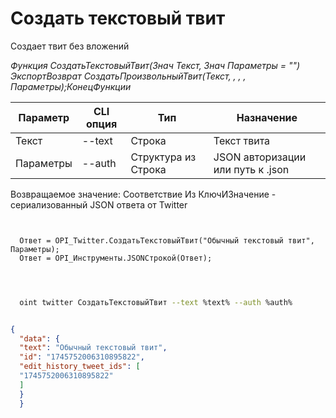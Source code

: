 ﻿---
sidebar_position: 1
---

# Создать текстовый твит
 Создает твит без вложений


*Функция СоздатьТекстовыйТвит(Знач Текст, Знач Параметры = "") ЭкспортВозврат СоздатьПроизвольныйТвит(Текст, , , , Параметры);КонецФункции*

  | Параметр | CLI опция | Тип | Назначение |
  |-|-|-|-|
  | Текст | --text | Строка | Текст твита |
  | Параметры | --auth | Структура из Строка | JSON авторизации или путь к .json |

  
  Возвращаемое значение:   Соответствие Из КлючИЗначение - сериализованный JSON ответа от Twitter

```bsl title="Пример кода"
	
  
  Ответ = OPI_Twitter.СоздатьТекстовыйТвит("Обычный текстовый твит", Параметры);
  Ответ = OPI_Инструменты.JSONСтрокой(Ответ);
  
	
```

```sh title="Пример команды CLI"
    
  oint twitter СоздатьТекстовыйТвит --text %text% --auth %auth%

```


```json title="Результат"

{
  "data": {
  "text": "Обычный текстовый твит",
  "id": "1745752006310895822",
  "edit_history_tweet_ids": [
  "1745752006310895822"
  ]
  }
  }

```
